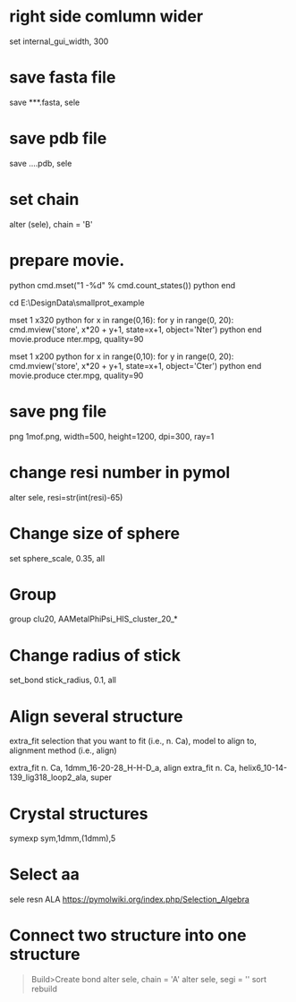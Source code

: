 # right side comlumn wider
set internal_gui_width, 300

# save fasta file
save ***.fasta, sele

# save pdb file
save ....pdb, sele

# set chain
alter (sele), chain = 'B'

# prepare movie.

python
cmd.mset("1 -%d" % cmd.count_states())
python end

cd E:\DesignData\smallprot_example

mset 1 x320
python
for x in range(0,16):
  for y in range(0, 20):  
    cmd.mview('store', x*20 + y+1, state=x+1, object='Nter')
python end
movie.produce nter.mpg, quality=90


mset 1 x200
python
for x in range(0,10):
  for y in range(0, 20):  
    cmd.mview('store', x*20 + y+1, state=x+1, object='Cter')
python end
movie.produce cter.mpg, quality=90

# save png file
png 1mof.png, width=500, height=1200, dpi=300, ray=1

# change resi number in pymol
alter sele, resi=str(int(resi)-65)

# Change size of sphere
set sphere_scale, 0.35, all

# Group 
group clu20, AAMetalPhiPsi_HIS_cluster_20_*

# Change radius of stick
set_bond stick_radius, 0.1, all

# Align several structure
extra_fit selection that you want to fit (i.e., n. Ca), model to align to, alignment method (i.e., align)

extra_fit n. Ca, 1dmm_16-20-28_H-H-D_a, align
extra_fit n. Ca, helix6_10-14-139_lig318_loop2_ala, super

# Crystal structures
symexp sym,1dmm,(1dmm),5

# Select aa
sele resn ALA
https://pymolwiki.org/index.php/Selection_Algebra


# Connect two structure into one structure 
>Build>Create bond
alter sele, chain = 'A'
alter sele, segi = ''
sort
rebuild


# 

